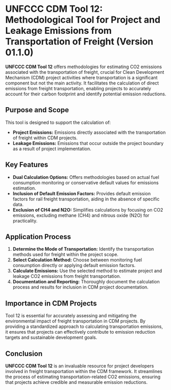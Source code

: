 # UNFCCC CDM Tool 12: Methodological Tool for Project and Leakage Emissions from Transportation of Freight (Version 01.1.0)

**UNFCCC CDM Tool 12** offers methodologies for estimating CO2 emissions associated with the transportation of freight, crucial for Clean Development Mechanism (CDM) project activities where transportation is a significant component but not the main activity. It facilitates the calculation of direct emissions from freight transportation, enabling projects to accurately account for their carbon footprint and identify potential emission reductions.

## Purpose and Scope

This tool is designed to support the calculation of:
- **Project Emissions:** Emissions directly associated with the transportation of freight within CDM projects.
- **Leakage Emissions:** Emissions that occur outside the project boundary as a result of project implementation.

## Key Features

- **Dual Calculation Options:** Offers methodologies based on actual fuel consumption monitoring or conservative default values for emissions estimation.
- **Inclusion of Default Emission Factors:** Provides default emission factors for rail freight transportation, aiding in the absence of specific data.
- **Exclusion of CH4 and N2O:** Simplifies calculations by focusing on CO2 emissions, excluding methane (CH4) and nitrous oxide (N2O) for practicality.

## Application Process

1. **Determine the Mode of Transportation:** Identify the transportation methods used for freight within the project scope.
2. **Select Calculation Method:** Choose between monitoring fuel consumption directly or applying default emission factors.
3. **Calculate Emissions:** Use the selected method to estimate project and leakage CO2 emissions from freight transportation.
4. **Documentation and Reporting:** Thoroughly document the calculation process and results for inclusion in CDM project documentation.

## Importance in CDM Projects

Tool 12 is essential for accurately assessing and mitigating the environmental impact of freight transportation in CDM projects. By providing a standardized approach to calculating transportation emissions, it ensures that projects can effectively contribute to emission reduction targets and sustainable development goals.

## Conclusion

**UNFCCC CDM Tool 12** is an invaluable resource for project developers involved in freight transportation within the CDM framework. It streamlines the process of estimating transportation-related CO2 emissions, ensuring that projects achieve credible and measurable emission reductions.
